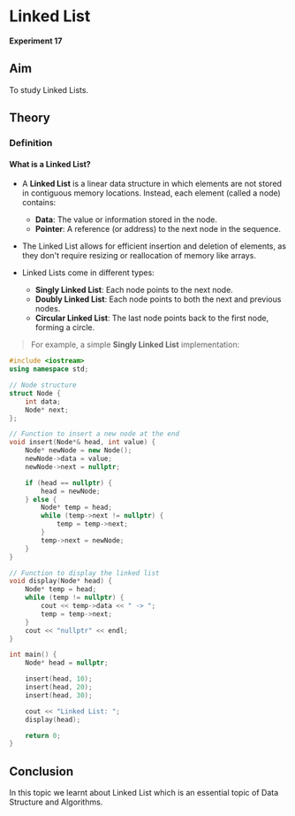# Linked List

**Experiment 17**

## Aim  
To study Linked Lists.

## Theory  
### Definition  
#### What is a Linked List?
- A **Linked List** is a linear data structure in which elements are not stored in contiguous memory locations. Instead, each element (called a node) contains:
  - **Data**: The value or information stored in the node.
  - **Pointer**: A reference (or address) to the next node in the sequence.
  
- The Linked List allows for efficient insertion and deletion of elements, as they don't require resizing or reallocation of memory like arrays.

- Linked Lists come in different types:
  - **Singly Linked List**: Each node points to the next node.
  - **Doubly Linked List**: Each node points to both the next and previous nodes.
  - **Circular Linked List**: The last node points back to the first node, forming a circle.

> For example, a simple **Singly Linked List** implementation:

```cpp
#include <iostream>
using namespace std;

// Node structure
struct Node {
    int data;
    Node* next;
};

// Function to insert a new node at the end
void insert(Node*& head, int value) {
    Node* newNode = new Node();
    newNode->data = value;
    newNode->next = nullptr;

    if (head == nullptr) {
        head = newNode;
    } else {
        Node* temp = head;
        while (temp->next != nullptr) {
            temp = temp->next;
        }
        temp->next = newNode;
    }
}

// Function to display the linked list
void display(Node* head) {
    Node* temp = head;
    while (temp != nullptr) {
        cout << temp->data << " -> ";
        temp = temp->next;
    }
    cout << "nullptr" << endl;
}

int main() {
    Node* head = nullptr;

    insert(head, 10);
    insert(head, 20);
    insert(head, 30);

    cout << "Linked List: ";
    display(head);

    return 0;
}
```
## Conclusion 
In this topic we learnt about Linked List which is an essential topic of Data Structure and Algorithms.
